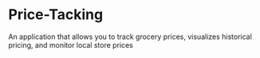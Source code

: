 # Price-Tacking
An application that allows you to track grocery prices, visualizes historical pricing, and monitor local store prices 
